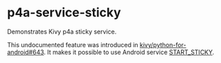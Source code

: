 # p4a-service-sticky
Demonstrates Kivy p4a sticky service.


This undocumented feature was introduced in [kivy/python-for-android#643](https://github.com/kivy/python-for-android/pull/643).
It makes it possible to use Android service [START_STICKY](https://developer.android.com/reference/android/app/Service#START_STICKY).
